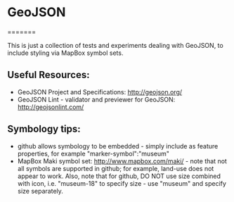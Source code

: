 # GeoJSON
=======

This is just a collection of tests and experiments dealing with GeoJSON, to include styling via MapBox symbol sets.

## Useful Resources:

- GeoJSON Project and Specifications: http://geojson.org/
- GeoJSON Lint - validator and previewer for GeoJSON: http://geojsonlint.com/

## Symbology tips:
- github allows symbology to be embedded - simply include as feature properties, for example "marker-symbol":"museum"
- MapBox Maki symbol set: http://www.mapbox.com/maki/ - note that not all symbols are supported in github; for example, land-use does not appear to work.  Also, note that for github, DO NOT use size combined with icon, i.e. "museum-18" to specify size - use "museum" and specify size separately.
